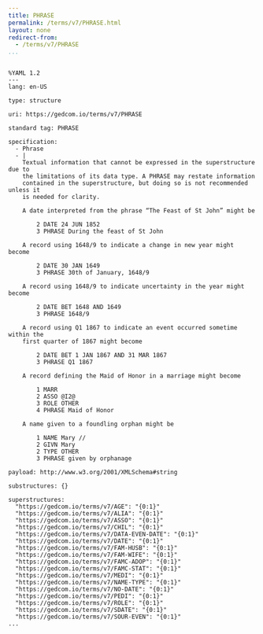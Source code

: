 ```yaml
---
title: PHRASE
permalink: /terms/v7/PHRASE.html
layout: none
redirect-from:
  - /terms/v7/PHRASE
...
```


```

%YAML 1.2
---
lang: en-US

type: structure

uri: https://gedcom.io/terms/v7/PHRASE

standard tag: PHRASE

specification:
  - Phrase
  - |
    Textual information that cannot be expressed in the superstructure due to
    the limitations of its data type. A PHRASE may restate information
    contained in the superstructure, but doing so is not recommended unless it
    is needed for clarity.
    
    A date interpreted from the phrase “The Feast of St John” might be
    
        2 DATE 24 JUN 1852
        3 PHRASE During the feast of St John
    
    A record using 1648/9 to indicate a change in new year might become
    
        2 DATE 30 JAN 1649
        3 PHRASE 30th of January, 1648/9
    
    A record using 1648/9 to indicate uncertainty in the year might become
    
        2 DATE BET 1648 AND 1649
        3 PHRASE 1648/9
    
    A record using Q1 1867 to indicate an event occurred sometime within the
    first quarter of 1867 might become
    
        2 DATE BET 1 JAN 1867 AND 31 MAR 1867
        3 PHRASE Q1 1867
    
    A record defining the Maid of Honor in a marriage might become
    
        1 MARR
        2 ASSO @I2@
        3 ROLE OTHER
        4 PHRASE Maid of Honor
    
    A name given to a foundling orphan might be
    
        1 NAME Mary //
        2 GIVN Mary
        2 TYPE OTHER
        3 PHRASE given by orphanage

payload: http://www.w3.org/2001/XMLSchema#string

substructures: {}

superstructures:
  "https://gedcom.io/terms/v7/AGE": "{0:1}"
  "https://gedcom.io/terms/v7/ALIA": "{0:1}"
  "https://gedcom.io/terms/v7/ASSO": "{0:1}"
  "https://gedcom.io/terms/v7/CHIL": "{0:1}"
  "https://gedcom.io/terms/v7/DATA-EVEN-DATE": "{0:1}"
  "https://gedcom.io/terms/v7/DATE": "{0:1}"
  "https://gedcom.io/terms/v7/FAM-HUSB": "{0:1}"
  "https://gedcom.io/terms/v7/FAM-WIFE": "{0:1}"
  "https://gedcom.io/terms/v7/FAMC-ADOP": "{0:1}"
  "https://gedcom.io/terms/v7/FAMC-STAT": "{0:1}"
  "https://gedcom.io/terms/v7/MEDI": "{0:1}"
  "https://gedcom.io/terms/v7/NAME-TYPE": "{0:1}"
  "https://gedcom.io/terms/v7/NO-DATE": "{0:1}"
  "https://gedcom.io/terms/v7/PEDI": "{0:1}"
  "https://gedcom.io/terms/v7/ROLE": "{0:1}"
  "https://gedcom.io/terms/v7/SDATE": "{0:1}"
  "https://gedcom.io/terms/v7/SOUR-EVEN": "{0:1}"
...

```
